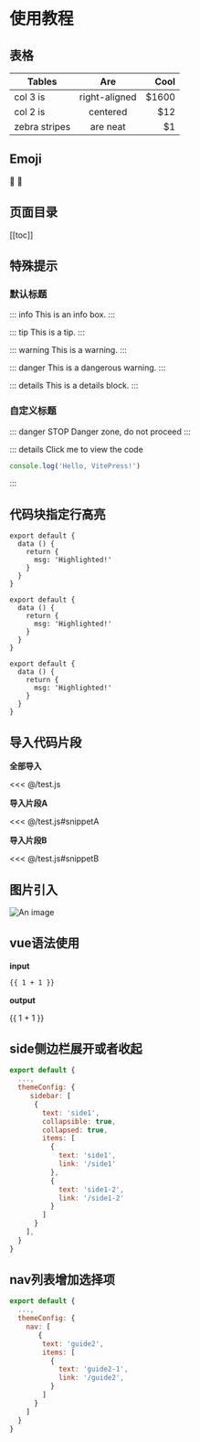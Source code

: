 
# 使用教程

## 表格

| Tables        | Are           | Cool  |
| ------------- |:-------------:| -----:|
| col 3 is      | right-aligned | $1600 |
| col 2 is      | centered      |   $12 |
| zebra stripes | are neat      |    $1 |

## Emoji

:tada: :100:

## 页面目录

[[toc]]

## 特殊提示

### 默认标题

::: info
This is an info box.
:::

::: tip
This is a tip.
:::

::: warning
This is a warning.
:::

::: danger
This is a dangerous warning.
:::

::: details
This is a details block.
:::

### 自定义标题

::: danger STOP
Danger zone, do not proceed
:::

::: details Click me to view the code
```js
console.log('Hello, VitePress!')
```
:::

## 代码块指定行高亮

```js{4}
export default {
  data () {
    return {
      msg: 'Highlighted!'
    }
  }
}
```

```js{2-4}
export default {
  data () {
    return {
      msg: 'Highlighted!'
    }
  }
}
```

```js{1,3-4}
export default {
  data () {
    return {
      msg: 'Highlighted!'
    }
  }
}
```

## 导入代码片段

<strong>全部导入</strong>

<<< @/test.js

<strong>导入片段A</strong>

<<< @/test.js#snippetA

<strong>导入片段B</strong>

<<< @/test.js#snippetB

## 图片引入

![An image](/logo.jpg)

## vue语法使用

<strong>input</strong>

```md
{{ 1 + 1 }}
```

<strong>output</strong>

{{ 1 + 1 }}

## side侧边栏展开或者收起

```js
export default {
  ...,
  themeConfig: {
     sidebar: [
      {
        text: 'side1',
        collapsible: true,
        collapsed: true,
        items: [
          {
            text: 'side1',
            link: '/side1'
          },
          {
            text: 'side1-2',
            link: '/side1-2'
          }
        ]
      }
    ],
  }
}
```

## nav列表增加选择项

```js
export default {
  ...,
  themeConfig: {
    nav: [
       {
        text: 'guide2',
        items: [
          {
            text: 'guide2-1',
            link: '/guide2',
          }
        ]
      }
    ]
  }
}
```




